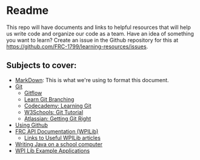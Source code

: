 # Readme
This repo will have documents and links to helpful resources that will help us write code and organize our code as a team. Have an idea of something you want to learn? Create an issue in the Github repository for this at https://github.com/FRC-1799/learning-resources/issues.

## Subjects to cover:
* [MarkDown](https://www.markdownguide.org/): This is what we're using to format this document.
* [Git](https://git-scm.com/docs/gittutorial)
   * [Gitflow](https://www.atlassian.com/git/tutorials/comparing-workflows/gitflow-workflow)
   * [Learn Git Branching](https://learngitbranching.js.org/?locale=en_US)
   * [Codecademy: Learning Git](https://www.codecademy.com/learn/learn-git)
   * [W3Schools: Git Tutorial](https://www.w3schools.com/git/)
   * [Atlassian: Getting Git Right](https://www.atlassian.com/git)
* [Using Github](https://docs.github.com/en/get-started/quickstart/hello-world)
* [FRC API Documentation (WPILib)](https://docs.wpilib.org/en/stable/)
   * [Links to Useful WPILib articles](https://docs.wpilib.org/en/stable/docs/zero-to-robot/step-2/step-2-next-steps.html)
* [Writing Java on a school computer](java-school-computer.md)
* [WPI Lib Example Applications](https://github.com/wpilibsuite/allwpilib/tree/main/wpilibjExamples/src/main/java/edu/wpi/first/wpilibj/examples)
